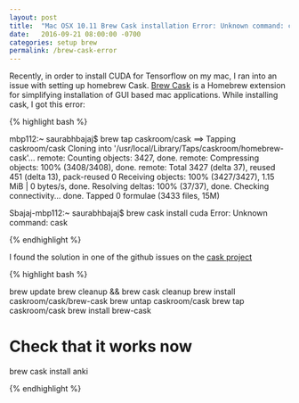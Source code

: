 ```yaml
---
layout: post
title:  "Mac OSX 10.11 Brew Cask installation Error: Unknown command: cask"
date:   2016-09-21 08:00:00 -0700
categories: setup brew
permalink: /brew-cask-error
---
```


Recently, in order to install CUDA for Tensorflow on my mac, I ran into an issue with setting up homebrew Cask.
[Brew Cask](https://github.com/caskroom/homebrew-cask) is a Homebrew extension for simplifying installation of GUI based mac applications.
While installing cask, I got this error:

{% highlight bash %}

mbp112:~ saurabhbajaj$ brew tap caskroom/cask
==> Tapping caskroom/cask
Cloning into '/usr/local/Library/Taps/caskroom/homebrew-cask'...
remote: Counting objects: 3427, done.
remote: Compressing objects: 100% (3408/3408), done.
remote: Total 3427 (delta 37), reused 451 (delta 13), pack-reused 0
Receiving objects: 100% (3427/3427), 1.15 MiB | 0 bytes/s, done.
Resolving deltas: 100% (37/37), done.
Checking connectivity... done.
Tapped 0 formulae (3433 files, 15M)


Sbajaj-mbp112:~ saurabhbajaj$ brew cask install cuda
Error: Unknown command: cask

{% endhighlight %}

I found the solution in one of the github issues on the [cask project](https://github.com/caskroom/homebrew-cask/issues/4667)

{% highlight bash %}

brew update
brew cleanup && brew cask cleanup
brew install caskroom/cask/brew-cask
brew untap caskroom/cask
brew tap caskroom/cask
brew install brew-cask

# Check that it works now
brew cask install anki

{% endhighlight %}